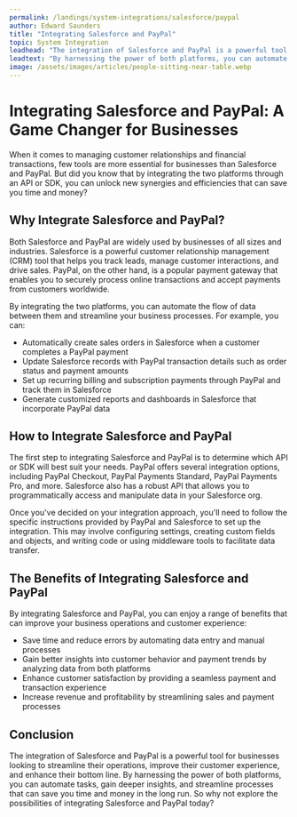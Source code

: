 ```yaml
---
permalink: /landings/system-integrations/salesforce/paypal
author: Edward Saunders
title: "Integrating Salesforce and PayPal"
topic: System Integration
leadhead: "The integration of Salesforce and PayPal is a powerful tool for businesses looking to streamline their operations, improve their customer experience, and enhance their bottom line"
leadtext: "By harnessing the power of both platforms, you can automate tasks, gain deeper insights, and streamline processes that can save you time and money in the long run. So why not explore the possibilities of integrating Salesforce and PayPal today?"
image: /assets/images/articles/people-sitting-near-table.webp
---
```

<div class="arttext">	<h1>Integrating Salesforce and PayPal: A Game Changer for Businesses</h1>
	<p>When it comes to managing customer relationships and financial transactions, few tools are more essential for businesses than Salesforce and PayPal. But did you know that by integrating the two platforms through an API or SDK, you can unlock new synergies and efficiencies that can save you time and money?</p>
	<h2>Why Integrate Salesforce and PayPal?</h2>
	<p>Both Salesforce and PayPal are widely used by businesses of all sizes and industries. Salesforce is a powerful customer relationship management (CRM) tool that helps you track leads, manage customer interactions, and drive sales. PayPal, on the other hand, is a popular payment gateway that enables you to securely process online transactions and accept payments from customers worldwide.</p>
	<p>By integrating the two platforms, you can automate the flow of data between them and streamline your business processes. For example, you can:</p>
	<ul>
		<li>Automatically create sales orders in Salesforce when a customer completes a PayPal payment</li>
		<li>Update Salesforce records with PayPal transaction details such as order status and payment amounts</li>
		<li>Set up recurring billing and subscription payments through PayPal and track them in Salesforce</li>
		<li>Generate customized reports and dashboards in Salesforce that incorporate PayPal data</li>
	</ul>
	<h2>How to Integrate Salesforce and PayPal</h2>
	<p>The first step to integrating Salesforce and PayPal is to determine which API or SDK will best suit your needs. PayPal offers several integration options, including PayPal Checkout, PayPal Payments Standard, PayPal Payments Pro, and more. Salesforce also has a robust API that allows you to programmatically access and manipulate data in your Salesforce org.</p>
	<p>Once you've decided on your integration approach, you'll need to follow the specific instructions provided by PayPal and Salesforce to set up the integration. This may involve configuring settings, creating custom fields and objects, and writing code or using middleware tools to facilitate data transfer.</p>
	<h2>The Benefits of Integrating Salesforce and PayPal</h2>
	<p>By integrating Salesforce and PayPal, you can enjoy a range of benefits that can improve your business operations and customer experience:</p>
	<ul>
		<li>Save time and reduce errors by automating data entry and manual processes</li>
		<li>Gain better insights into customer behavior and payment trends by analyzing data from both platforms</li>
		<li>Enhance customer satisfaction by providing a seamless payment and transaction experience</li>
		<li>Increase revenue and profitability by streamlining sales and payment processes</li>
	</ul>
	<h2>Conclusion</h2>
	<p>The integration of Salesforce and PayPal is a powerful tool for businesses looking to streamline their operations, improve their customer experience, and enhance their bottom line. By harnessing the power of both platforms, you can automate tasks, gain deeper insights, and streamline processes that can save you time and money in the long run. So why not explore the possibilities of integrating Salesforce and PayPal today?</p>
</div>